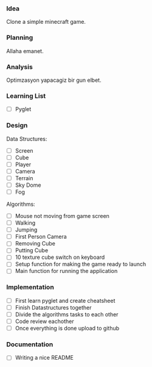 ### Idea

Clone a simple minecraft game.

### Planning

Allaha emanet.

### Analysis

Optimzasyon yapacagiz bir gun elbet.

### Learning List
- [ ] Pyglet

### Design

Data Structures:
- [ ] Screen
- [ ] Cube
- [ ] Player
- [ ] Camera
- [ ] Terrain
- [ ] Sky Dome
- [ ] Fog 

Algorithms:
- [ ] Mouse not moving from game screen
- [ ] Walking
- [ ] Jumping
- [ ] First Person Camera
- [ ] Removing Cube
- [ ] Putting Cube
- [ ] 10 texture cube switch on keyboard
- [ ] Setup function for making the game ready to launch
- [ ] Main function for running the application

### Implementation

- [ ] First learn pyglet and create cheatsheet
- [ ] Finish Datastructures together
- [ ] Divide the algorithms tasks to each other
- [ ] Code review eachother
- [ ] Once everything is done upload to github

### Documentation

- [ ] Writing a nice README








